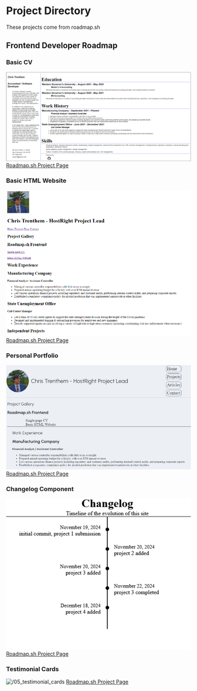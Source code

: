 # Project Directory

These projects come from roadmap.sh

## Frontend Developer Roadmap

### Basic CV

![/01_basic_cv](01_basic_cv/assets/sample.png)
[Roadmap.sh Project Page](https://roadmap.sh/projects/single-page-cv)

### Basic HTML Website

![/02_basic_html_website](02_basic_html_website/assets/sample2.png)
[Roadmap.sh Project Page](https://roadmap.sh/projects/basic-html-website)

### Personal Portfolio

![/03_personal_portfolio](03_personal_portfolio/assets/sample3.png)
[Roadmap.sh Project Page](https://roadmap.sh/projects/portfolio-website)

### Changelog Component

![/04_changelog_component](04_changelog_component\assets\project4.png)
[Roadmap.sh Project Page](https://roadmap.sh/projects/changelog-component)

### Testimonial Cards

![/05_testimonial_cards]()
[Roadmap.sh Project Page](https://roadmap.sh/projects/testimonial-cards)
